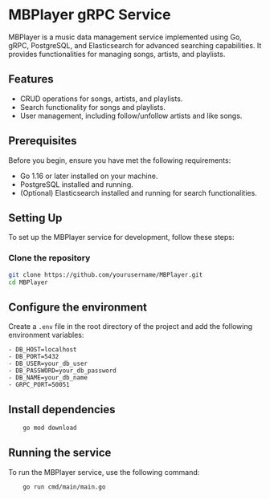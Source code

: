 # MBPlayer gRPC Service

MBPlayer is a music data management service implemented using Go, gRPC, PostgreSQL, and Elasticsearch for advanced searching capabilities. It provides functionalities for managing songs, artists, and playlists.

## Features

- CRUD operations for songs, artists, and playlists.
- Search functionality for songs and playlists.
- User management, including follow/unfollow artists and like songs.

## Prerequisites

Before you begin, ensure you have met the following requirements:

- Go 1.16 or later installed on your machine.
- PostgreSQL installed and running.
- (Optional) Elasticsearch installed and running for search functionalities.

## Setting Up

To set up the MBPlayer service for development, follow these steps:

### Clone the repository

```bash
git clone https://github.com/yourusername/MBPlayer.git
cd MBPlayer
```

## Configure the environment

Create a `.env` file in the root directory of the project and add the following environment variables:

```env
- DB_HOST=localhost
- DB_PORT=5432
- DB_USER=your_db_user
- DB_PASSWORD=your_db_password
- DB_NAME=your_db_name
- GRPC_PORT=50051
```

## Install dependencies

```bash
    go mod download        
```

## Running the service

To run the MBPlayer service, use the following command:

```bash
    go run cmd/main/main.go
```
